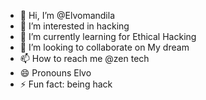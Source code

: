 - 👋 Hi, I’m @Elvomandila
- 👀 I’m interested in hacking
- 🌱 I’m currently learning for Ethical Hacking 
- 💞️ I’m looking to collaborate on My dream
- 📫 How to reach me @zen tech
- 😄 Pronouns Elvo
- ⚡ Fun fact: being hack

<!---
Elvomandila/Elvomandila is a ✨ special ✨ repository because its `README.md` (this file) appears on your GitHub profile.
You can click the Preview link to take a look at your changes.
--->
